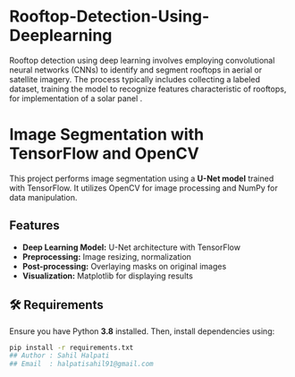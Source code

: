 # Rooftop-Detection-Using-Deeplearning
Rooftop detection using deep learning involves employing convolutional neural networks (CNNs) to identify and segment rooftops in  aerial or satellite imagery. The process typically includes collecting a labeled dataset, training the model to recognize features  characteristic of rooftops, for implementation of a solar panel .

# Image Segmentation with TensorFlow and OpenCV

This project performs image segmentation using a **U-Net model** trained with TensorFlow. It utilizes OpenCV for image processing and NumPy for data manipulation.

##  Features
- **Deep Learning Model:** U-Net architecture with TensorFlow  
- **Preprocessing:** Image resizing, normalization  
- **Post-processing:** Overlaying masks on original images  
- **Visualization:** Matplotlib for displaying results  

## 🛠 Requirements
Ensure you have Python **3.8** installed. Then, install dependencies using:

```bash
pip install -r requirements.txt
## Author : Sahil Halpati
## Email  : halpatisahil91@gmail.com
